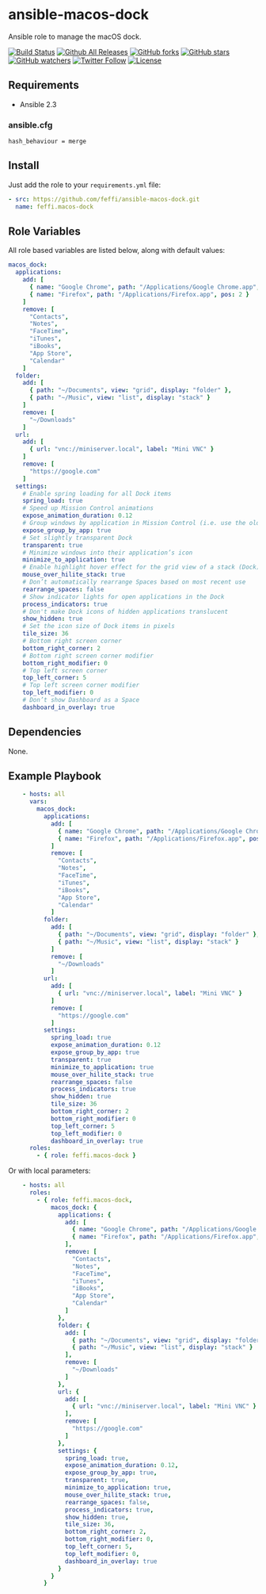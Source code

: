 # ansible-macos-dock
Ansible role to manage the macOS dock.

[![Build Status](https://img.shields.io/travis/feffi/ansible-macos-dock.svg)](https://travis-ci.org/feffi/ansible-macos-dock) [![Github All Releases](https://img.shields.io/github/downloads/feffi/ansible-macos-dock/total.svg)](https://github.com/feffi/ansible-macos-dock) [![GitHub forks](https://img.shields.io/github/forks/feffi/ansible-macos-dock.svg?style=social&label=Fork)](https://github.com/feffi/ansible-macos-dock) [![GitHub stars](https://img.shields.io/github/stars/feffi/ansible-macos-dock.svg?style=social&label=Star)](https://github.com/feffi/ansible-macos-dock) [![GitHub watchers](https://img.shields.io/github/watchers/feffi/ansible-macos-dock.svg?style=social&label=Watch)](https://github.com/feffi/ansible-macos-dock) [![Twitter Follow](https://img.shields.io/twitter/follow/feffi1.svg?style=social&label=Follow)](https://twitter.com/feffi1) [![License](http://img.shields.io/:license-mit-blue.svg)](https://github.com/feffi/ansible-macos-dock/blob/master/LICENSE)

## Requirements
- Ansible 2.3

### ansible.cfg
```
hash_behaviour = merge
```

## Install
Just add the role to your ``requirements.yml`` file:
```yaml
- src: https://github.com/feffi/ansible-macos-dock.git
  name: feffi.macos-dock
```

## Role Variables
All role based variables are listed below, along with default values:

```yaml
macos_dock:
  applications:
    add: [
      { name: "Google Chrome", path: "/Applications/Google Chrome.app", pos: 1 },
      { name: "Firefox", path: "/Applications/Firefox.app", pos: 2 }
    ]
    remove: [
      "Contacts",
      "Notes",
      "FaceTime",
      "iTunes",
      "iBooks",
      "App Store",
      "Calendar"
    ]
  folder:
    add: [
      { path: "~/Documents", view: "grid", display: "folder" },
      { path: "~/Music", view: "list", display: "stack" }
    ]
    remove: [
      "~/Downloads"
    ]
  url:
    add: [
      { url: "vnc://miniserver.local", label: "Mini VNC" }
    ]
    remove: [
      "https://google.com"
    ]
  settings:
    # Enable spring loading for all Dock items
    spring_load: true
    # Speed up Mission Control animations
    expose_animation_duration: 0.12
    # Group windows by application in Mission Control (i.e. use the old Exposé behavior instead)
    expose_group_by_app: true
    # Set slightly transparent Dock
    transparent: true
    # Minimize windows into their application’s icon
    minimize_to_application: true
    # Enable highlight hover effect for the grid view of a stack (Dock)
    mouse_over_hilite_stack: true
    # Don’t automatically rearrange Spaces based on most recent use
    rearrange_spaces: false
    # Show indicator lights for open applications in the Dock
    process_indicators: true
    # Don't make Dock icons of hidden applications translucent
    show_hidden: true
    # Set the icon size of Dock items in pixels
    tile_size: 36
    # Bottom right screen corner
    bottom_right_corner: 2
    # Bottom right screen corner modifier
    bottom_right_modifier: 0
    # Top left screen corner
    top_left_corner: 5
    # Top left screen corner modifier
    top_left_modifier: 0
    # Don’t show Dashboard as a Space
    dashboard_in_overlay: true
```

## Dependencies
None.

## Example Playbook

```yaml
    - hosts: all
      vars:
        macos_dock:
          applications:
            add: [
              { name: "Google Chrome", path: "/Applications/Google Chrome.app", pos: 1 },
              { name: "Firefox", path: "/Applications/Firefox.app", pos: 2 }
            ]
            remove: [
              "Contacts",
              "Notes",
              "FaceTime",
              "iTunes",
              "iBooks",
              "App Store",
              "Calendar"
            ]
          folder:
            add: [
              { path: "~/Documents", view: "grid", display: "folder" },
              { path: "~/Music", view: "list", display: "stack" }
            ]
            remove: [
              "~/Downloads"
            ]
          url:
            add: [
              { url: "vnc://miniserver.local", label: "Mini VNC" }
            ]
            remove: [
              "https://google.com"
            ]
          settings:
            spring_load: true
            expose_animation_duration: 0.12
            expose_group_by_app: true
            transparent: true
            minimize_to_application: true
            mouse_over_hilite_stack: true
            rearrange_spaces: false
            process_indicators: true
            show_hidden: true
            tile_size: 36
            bottom_right_corner: 2
            bottom_right_modifier: 0
            top_left_corner: 5
            top_left_modifier: 0
            dashboard_in_overlay: true
      roles:
        - { role: feffi.macos-dock }
```
Or with local parameters:

```yaml
    - hosts: all
      roles:
        - { role: feffi.macos-dock,
            macos_dock: {
              applications: {
                add: [
                  { name: "Google Chrome", path: "/Applications/Google Chrome.app", pos: 1 },
                  { name: "Firefox", path: "/Applications/Firefox.app", pos: 2 }
                ],
                remove: [
                  "Contacts",
                  "Notes",
                  "FaceTime",
                  "iTunes",
                  "iBooks",
                  "App Store",
                  "Calendar"
                ]
              },
              folder: {
                add: [
                  { path: "~/Documents", view: "grid", display: "folder" },
                  { path: "~/Music", view: "list", display: "stack" }
                ],
                remove: [
                  "~/Downloads"
                ]
              },
              url: {
                add: [
                  { url: "vnc://miniserver.local", label: "Mini VNC" }
                ],
                remove: [
                  "https://google.com"
                ]
              },
              settings: {
                spring_load: true,
                expose_animation_duration: 0.12,
                expose_group_by_app: true,
                transparent: true,
                minimize_to_application: true,
                mouse_over_hilite_stack: true,
                rearrange_spaces: false,
                process_indicators: true,
                show_hidden: true,
                tile_size: 36,
                bottom_right_corner: 2,
                bottom_right_modifier: 0,
                top_left_corner: 5,
                top_left_modifier: 0,
                dashboard_in_overlay: true
              }
            }
          }
```
